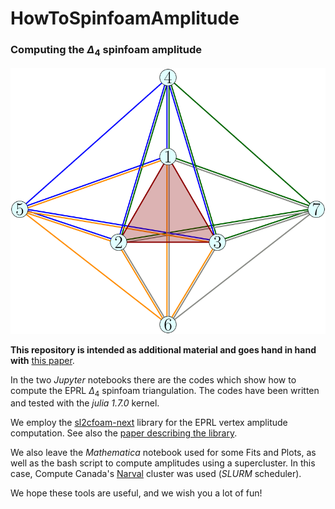# HowToSpinfoamAmplitude  

### Computing the $\Delta_4$ spinfoam amplitude

![alt text](https://github.com/PietropaoloFrisoni/HowToSpinFoamAmplitude/blob/master/Pics/Triangulation.SVG?raw=true)

**This repository is intended as additional material and goes hand in hand with** [this paper](https://arxiv.org/abs/2202.04360).

In the two *Jupyter* notebooks there are the codes which show how to compute the EPRL $\Delta_4$ spinfoam triangulation.
The codes have been written and tested with the *julia 1.7.0* kernel.

We employ the [sl2cfoam-next](https://github.com/qg-cpt-marseille/sl2cfoam-next) library for the EPRL vertex amplitude computation.
See also the [paper describing the library](https://arxiv.org/abs/2107.13952).

We also leave the *Mathematica* notebook used for some Fits and Plots, as well as the bash script to compute amplitudes using a supercluster.
In this case, Compute Canada's [Narval](https://docs.computecanada.ca/wiki/Narval/en) cluster was used (*SLURM* scheduler).

We hope these tools are useful, and we wish you a lot of fun!

